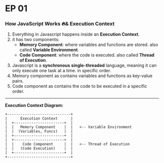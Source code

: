 # EP 01

### How JavaScript Works 🔥& Execution Context

1. Everything in Javascript happens inside an **Execution Context**.
2. it has two components:
   - **Memory Component**: where variables and functions are stored. also called **Variable Environment**.
   - **Code Component**: where the code is executed. also called **Thread of Execution**.
3. Javascript is a **synchronous** **single-threaded** language, meaning it can only execute one task at a time. in specific order.
4. Memory component as contains variables and functions as key-value pairs.
5. Code component as contains the code to be executed in a specific order.

---

**Execution Context Diagram:**

```
+-----------------------------+
|      Execution Context      |
|  +-----------------------+  |
|  |   Memory Component    |  |   <-- Variable Environment
|  |  (Variables, Funcs)   |  |
|  +-----------------------+  |
|  +-----------------------+  |
|  |    Code Component     |  |   <-- Thread of Execution
|  |   (Code Execution)    |  |
|  +-----------------------+  |
+-----------------------------+
```
